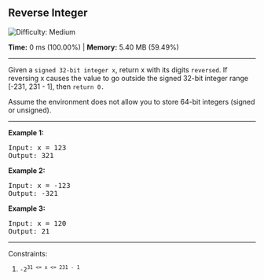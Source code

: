 <h2>Reverse Integer</h2> <img src='https://img.shields.io/badge/Difficulty-Medium-orange' alt='Difficulty: Medium' />
<p><strong>Time:</strong> 0 ms (100.00%) | <strong>Memory:</strong> 5.40 MB (59.49%)</p>
<hr>

<p>Given a <code>signed 32-bit integer x</code>, return x with its digits <code>reversed</code>. If reversing x causes the value to go outside the signed 32-bit integer range [-231, 231 - 1], then <code>return 0.</code></p>

<p>Assume the environment does not allow you to store 64-bit integers (signed or unsigned).</p>

<hr>

**Example 1:**
<pre>
Input: x = 123
Output: 321
</pre>

**Example 2:**
<pre>
Input: x = -123
Output: -321
</pre>

**Example 3:**
<pre>
Input: x = 120
Output: 21
</pre>

<hr>
Constraints:

1. <code>-2<sup>31</su> <= x <= 231 - 1</code>

